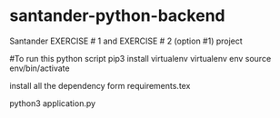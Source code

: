 # santander-python-backend
Santander EXERCISE # 1 and EXERCISE # 2 (option #1) project

#To run this python script
pip3 install virtualenv
virtualenv env
source env/bin/activate

install all the dependency form requirements.tex

python3 application.py
